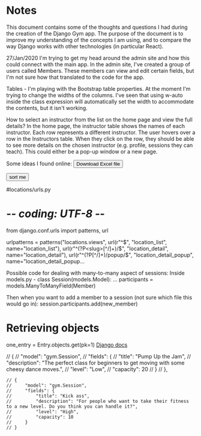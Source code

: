 # Notes

This document contains some of the thoughts and questions I had during the creation of the Django Gym app. The purpose of the document is to improve my understanding of the concepts I am using, and to compare the way Django works with other technologies (in particular React).

27/Jan/2020
I'm trying to get my head around the admin site and how this could connect with the main app. In the admin site, I've created a group of users called Members. These members can view and edit certain fields, but I'm not sure how that translated to the code for the app.

Tables - I'm playing with the Bootstrap table properties. At the moment I'm trying to change the widths of the columns. I've seen that using w-auto inside the class expression will automatically set the width to accommodate the contents, but it isn't working.  
    

How to select an instructor from the list on the home page and view the full details? 
In the home page, the instructor table shows the names of each instructor. Each row represents a different instructor. The user hovers over a row in the Instructors table. When they click on the row, they should be able to see more details on the chosen instructor (e.g. profile, sessions they can teach). This could either be a pop-up window or a new page. 

Some ideas I found online:
<button type="submit" value={{excel_path}} onclick="location.href='{% url 'downloadexcel' %}'" name='mybtn2'>Download Excel file</button>

<form action='actionUrl' method='GET'>
<button type='submit'> sort me</button>
</form>


#locations/urls.py
# -*- coding: UTF-8 -*-
from django.conf.urls import patterns, url

urlpatterns = patterns("locations.views",
    url(r"^$", "location_list", name="location_list"),
    url(r"^(?P<slug>[^/]+)/$", "location_detail",
        name="location_detail"),
    url(r"^(?P<slug>[^/]+)/popup/$", "location_detail_popup",
        name="location_detail_popup...


Possible code for dealing with many-to-many aspect of sessions:
Inside models.py - 
    class Session(models.Model): 
    ...
    participants = models.ManyToManyField(Member)

Then when you want to add a member to a session (not sure which file this would go in):
    session.participants.add(new_member)

# Retrieving objects
one_entry = Entry.objects.get(pk=1)
[Django docs](https://docs.djangoproject.com/en/3.0/topics/db/queries/#field-lookups)


<!-- I have added the seeds for the sessions. They didn't work (due to a foreign key problem), and it's not a problem I need to focus on (as I should be able to add sessions via the admin site). -->
  <!-- {
        "model": "gym.Session",
        "fields": {
            "title": "Pilates",
            "description": "The perfect class for building core strength.",
            "level": "Low",
            "capacity": 10
        }
    }, -->

// {
    //     "model": "gym.Session",
    //     "fields": {
    //         "title": "Pump Up the Jam",
    //         "description": "The perfect class for beginners to get moving with some cheesy dance moves.",
    //         "level": "Low",
    //         "capacity": 20
    //     }
    // },

    // {
    //     "model": "gym.Session",
    //     "fields": {
    //         "title": "Kick ass",
    //         "description": "For people who want to take their fitness to a new level. Do you think you can handle it?",
    //         "level": "High",
    //         "capacity": 10
    //     }
    // }